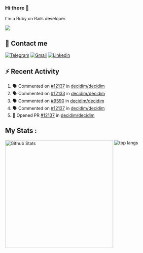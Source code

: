 ### Hi there 👋

I'm a Ruby on Rails developer.

<img src="https://komarev.com/ghpvc/?username=antopalidi&color=blueviolet&style=for-the-badge">

## 📩 Contact me 
[![Telegram](https://img.shields.io/badge/Telegram-2CA5E0?style=for-the-badge&logo=telegram&logoColor=white)](https://t.me/anna_top)
[![Gmail](https://img.shields.io/badge/email-D14836?style=for-the-badge&logo=gmail&logoColor=white)](mailto:topalidisanna@gmail.com)
[![Linkedin](https://img.shields.io/badge/LinkedIn-0077B5?style=for-the-badge&logo=linkedin&logoColor=white)](https://www.linkedin.com/in/topalidi/)
<!-- [![Codewars](https://img.shields.io/badge/Codewars-B1361E?style=for-the-badge&logo=Codewars&logoColor=white)](https://www.codewars.com/users/antopalidi) -->

## :zap: Recent Activity

<!--START_SECTION:activity-->
1. 🗣 Commented on [#12137](https://github.com/decidim/decidim/pull/12137#issuecomment-1855732784) in [decidim/decidim](https://github.com/decidim/decidim)
2. 🗣 Commented on [#12133](https://github.com/decidim/decidim/pull/12133#issuecomment-1855684861) in [decidim/decidim](https://github.com/decidim/decidim)
3. 🗣 Commented on [#9590](https://github.com/decidim/decidim/issues/9590#issuecomment-1851624643) in [decidim/decidim](https://github.com/decidim/decidim)
4. 🗣 Commented on [#12137](https://github.com/decidim/decidim/pull/12137#issuecomment-1851505676) in [decidim/decidim](https://github.com/decidim/decidim)
5. 💪 Opened PR [#12137](https://github.com/decidim/decidim/pull/12137) in [decidim/decidim](https://github.com/decidim/decidim)
<!--END_SECTION:activity-->

## My Stats :
<!--
<img alt="activity" src="https://streak-stats.demolab.com?user=antopalidi" />
-->
<div>
<img align="top" width="350px" alt="Github Stats" src="https://github-readme-stats-1-brown.vercel.app/api?username=antopalidi&count_private=true&show_icons=true&hide_border=true" />
<img align="top" alt="top langs" src="https://github-readme-stats-1-brown.vercel.app/api/top-langs/?username=antopalidi&layout=compact" />
 </div>
<!--
#### [My CV](https://antopalidi.github.io/my_cv/)
-->

<!--
**antopalidi/antopalidi** is a ✨ _special_ ✨ repository because its `README.md` (this file) appears on your GitHub profile.
-->
